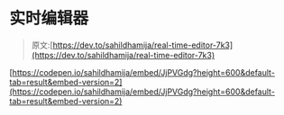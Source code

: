# 实时编辑器

> 原文:[https://dev.to/sahildhamija/real-time-editor-7k3](https://dev.to/sahildhamija/real-time-editor-7k3)

[https://codepen.io/sahildhamija/embed/JjPVGdg?height=600&default-tab=result&embed-version=2](https://codepen.io/sahildhamija/embed/JjPVGdg?height=600&default-tab=result&embed-version=2)